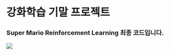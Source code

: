 # 강화학습 기말 프로젝트

### Super Mario Reinforcement Learning 최종 코드입니다.

![](https://tutorials.pytorch.kr/_static/img/mario.gif)
